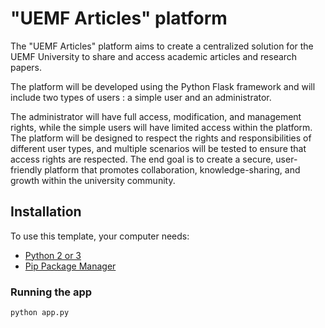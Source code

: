 # "UEMF Articles" platform

The "UEMF Articles" platform aims to create a centralized solution for the 
UEMF University to share and access academic
articles and research papers.

The platform will be developed using the Python Flask framework and will
include two types of users : a simple user and an administrator.

The administrator will have full access, modification, and management rights,
while the simple users will have limited access within the platform.
The platform will be designed to respect the rights and responsibilities of
different user types, and multiple scenarios will be tested to ensure that
access rights are respected.
The end goal is to create a secure, user-friendly platform that promotes
collaboration, knowledge-sharing, and growth within the university
community.

## Installation

To use this template, your computer needs:

- [Python 2 or 3](https://python.org)
- [Pip Package Manager](https://pypi.python.org/pypi)

### Running the app

```bash
python app.py
```

